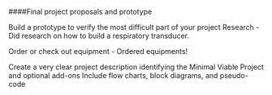 ####Final project proposals and prototype

Build a prototype to verify the most difficult part of your project
Research - Did research on how to build a respiratory transducer.

Order or check out equipment - Ordered equipments!

Create a very clear project description identifying the Minimal Viable Project and optional add-ons
Include flow charts, block diagrams, and pseudo-code

